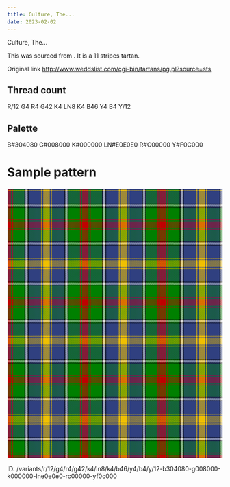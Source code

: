 ```yaml
---
title: Culture, The...
date: 2023-02-02
---
```

Culture, The...

This was sourced from <no value>.  It is a 11 stripes tartan.

Original link http://www.weddslist.com/cgi-bin/tartans/pg.pl?source=sts

## Thread count
R/12 G4 R4 G42 K4 LN8 K4 B46 Y4 B4 Y/12

## Palette
B#304080 G#008000 K#000000 LN#E0E0E0 R#C00000 Y#F0C000

# Sample pattern

![Tartan detail](tartan.png "R/12 G4 R4 G42 K4 LN8 K4 B46 Y4 B4 Y/12 tartan")

ID: /variants/r/12/g4/r4/g42/k4/ln8/k4/b46/y4/b4/y/12-b304080-g008000-k000000-lne0e0e0-rc00000-yf0c000